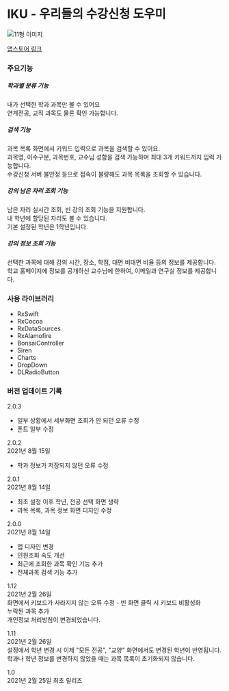 # IKU - 우리들의 수강신청 도우미
![11형 이미지](https://user-images.githubusercontent.com/53083691/129650802-7c11a376-ba40-4bc7-8830-c58fe331ad21.jpg)

[앱스토어 링크](https://apps.apple.com/kr/app/id1555107801)

### 주요기능  
##### 학과별 분류 기능  
내가 선택한 학과 과목만 볼 수 있어요  
연계전공, 교직 과목도 물론 확인 가능합니다.  

##### 검색 기능
과목 목록 화면에서 키워드 입력으로 과목을 검색할 수 있어요.  
과목명, 이수구분, 과목번호, 교수님 성함을 검색 가능하며 최대 3개 키워드까지 입력 가능합니다.  
수강신청 서버 불안정 등으로 접속이 불량해도 과목 목록을 조회할 수 있습니다.  

##### 강의 남은 자리 조회 기능
남은 자리 실시간 조회, 빈 강의 조회 기능을 지원합니다.  
내 학년에 할당된 자리도 볼 수 있습니다.  
기본 설정된 학년은 1학년입니다.  

##### 강의 정보 조회 기능
선택한 과목에 대해 강의 시간, 장소, 학점, 대면 비대면 비율 등의 정보를 제공합니다.  
학교 홈페이지에 정보를 공개하신 교수님에 한하여, 이메일과 연구실 정보를 제공합니다.    
  
### 사용 라이브러리  
- RxSwift  
- RxCocoa  
- RxDataSources  
- RxAlamofire  
- BonsaiController  
- Siren  
- Charts  
- DropDown  
- DLRadioButton  

### 버전 업데이트 기록
2.0.3  
- 일부 상황에서 세부화면 조회가 안 되던 오류 수정  
- 폰트 일부 수정  

2.0.2  
2021년 8월 15일  
- 학과 정보가 저장되지 않던 오류 수정  

2.0.1  
2021년 8월 14일  
- 최초 설정 이후 학년, 전공 선택 화면 생략  
- 과목 목록, 과목 정보 화면 디자인 수정  

2.0.0  
2021년 8월 14일  
- 앱 디자인 변경  
- 인원조회 속도 개선  
- 최근에 조회한 과목 확인 기능 추가  
- 전체과목 검색 기능 추가  

1.12  
2021년 2월 26일  
화면에서 키보드가 사라지지 않는 오류 수정 - 빈 화면 클릭 시 키보드 비활성화  
누락된 과목 추가  
개인정보 처리방침이 변경되었습니다.  

1.11  
2021년 2월 26일  
설정에서 학년 변경 시 이제 "모든 전공", "교양" 화면에서도 변경된 학년이 반영됩니다.  
학과나 학년 정보를 변경하지 않았을 때는 과목 목록이 초기화되지 않습니다.  

1.0  
2021년 2월 25일 
최초 릴리즈
